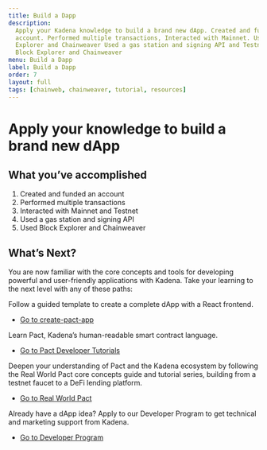 ```yaml
---
title: Build a Dapp
description:
  Apply your Kadena knowledge to build a brand new dApp. Created and funded an
  account. Performed multiple transactions, Interacted with Mainnet. Used Block
  Explorer and Chainweaver Used a gas station and signing API and Testnet. Used
  Block Explorer and Chainweaver
menu: Build a Dapp
label: Build a Dapp
order: 7
layout: full
tags: [chainweb, chainweaver, tutorial, resources]
---
```


# Apply your knowledge to build a brand new dApp

## What you’ve accomplished

1. Created and funded an account
2. Performed multiple transactions
3. Interacted with Mainnet and Testnet
4. Used a gas station and signing API
5. Used Block Explorer and Chainweaver

## What’s Next?

You are now familiar with the core concepts and tools for developing powerful
and user-friendly applications with Kadena. Take your learning to the next level
with any of these paths:

Follow a guided template to create a complete dApp with a React frontend.

- [Go to create-pact-app](https://github.com/kadena-io/create-pact-app)

Learn Pact, Kadena’s human-readable smart contract language.

- [Go to Pact Developer Tutorials](/pact)

Deepen your understanding of Pact and the Kadena ecosystem by following the Real
World Pact core concepts guide and tutorial series, building from a testnet
faucet to a DeFi lending platform.

- [Go to Real World Pact](https://github.com/thomashoneyman/real-world-pact)

Already have a dApp idea? Apply to our Developer Program to get technical and
marketing support from Kadena.

- [Go to Developer Program](/build/support)
